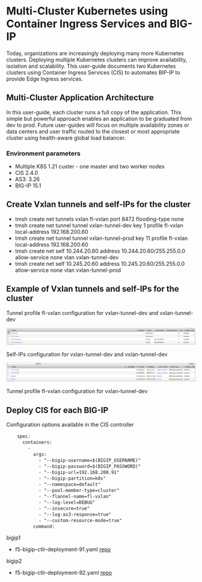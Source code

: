 # Multi-Cluster Kubernetes using Container Ingress Services and BIG-IP

Today, organizations are increasingly deploying many more Kubernetes clusters. Deploying multiple Kubernetes clusters can improve availability, isolation and scalability. This user-guide documents two Kubernetes clusters using Container Ingress Services (CIS) to automates BIP-IP to provide Edge Ingress services.   

## Multi-Cluster Application Architecture

In this user-guide, each cluster runs a full copy of the application. This simple but powerful approach enables an application to be graduated from dev to prod. Future user-guides will focus on multiple availability zones or data centers and user traffic routed to the closest or most appropriate cluster using health-aware global load balancer. 

### Environment parameters

* Multiple K8S 1.21 custer - one master and two worker nodes
* CIS 2.4.0
* AS3: 3.26
* BIG-IP 15.1

## Create Vxlan tunnels and self-IPs for the cluster

* tmsh create net tunnels vxlan fl-vxlan port 8472 flooding-type none
* tmsh create net tunnel tunnel vxlan-tunnel-dev key 1 profile fl-vxlan local-address 192.168.200.60
* tmsh create net tunnel tunnel vxlan-tunnel-prod key 11 profile fl-vxlan local-address 192.168.200.60
* tmsh create net self 10.244.20.60 address 10.244.20.60/255.255.0.0 allow-service none vlan vxlan-tunnel-dev
* tmsh create net self 10.245.20.60 address 10.245.20.60/255.255.0.0 allow-service none vlan vxlan-tunnel-prod

## Example of Vxlan tunnels and self-IPs for the cluster

Tunnel profile fl-vxlan configuration for vxlan-tunnel-dev and vxlan-tunnel-dev

![vxlan-tunnel](https://github.com/mdditt2000/kubernetes-1-21/blob/main/cis%202.4/multi-cluster/diagrams/2021-05-04_10-24-52.png)

Self-IPs configuration for vxlan-tunnel-dev and vxlan-tunnel-dev

![self-ip](https://github.com/mdditt2000/kubernetes-1-21/blob/main/cis%202.4/multi-cluster/diagrams/2021-05-04_10-30-14.png)


Tunnel profile fl-vxlan configuration for vxlan-tunnel-dev

## Deploy CIS for each BIG-IP

Configuration options available in the CIS controller
```
    spec: 
      containers: 
        - 
          args: 
            - "--bigip-username=$(BIGIP_USERNAME)"
            - "--bigip-password=$(BIGIP_PASSWORD)"
            - "--bigip-url=192.168.200.91"
            - "--bigip-partition=k8s"
            - "--namespace=default"
            - "--pool-member-type=cluster"
            - "--flannel-name=fl-vxlan"
            - "--log-level=DEBUG"
            - "--insecure=true"
            - "--log-as3-response=true"
            - "--custom-resource-mode=true"
          command: 
```

bigip1
* f5-bigip-ctlr-deployment-91.yaml [repo](https://github.com/mdditt2000/kubernetes-1-20/blob/main/cis%202.4/ha-cluster/big-ip-91/f5-bigip-ctlr-deployment-91.yaml)

bigip2
* f5-bigip-ctlr-deployment-92.yaml [repo](https://github.com/mdditt2000/kubernetes-1-20/blob/main/cis%202.4/ha-cluster/big-ip-92/f5-bigip-ctlr-deployment-92.yaml)